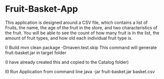 # Fruit-Basket-App
This application is designed around a CSV file, which contains a list of Fruits, the name, the age of the fruit in the store, and two characteristics of the fruit. You will be able to see the count of how many fruit is in the list, the amount of fruit types, and how old each individual fruit type is. 

I) Build
mvn clean package -Dmaven.test.skip
This command will generate fruit-basket.jar in target folder

(I have already created this and copied to the Catalog folder)

II) Run Application from command line
java -jar fruit-basket.jar basket.csv
